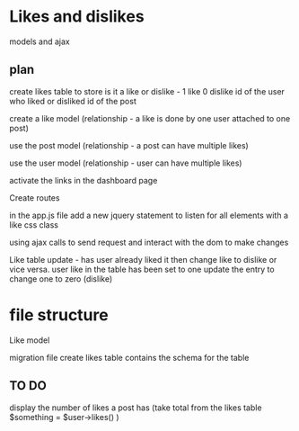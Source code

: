 Likes and dislikes
===================

models and ajax

plan
------

create likes table to store
is it a like or dislike - 1 like 0 dislike
id of the user who liked or disliked
id of the post

create a like model (relationship - a like is done by one user attached to one post)

use the post model (relationship - a post can have multiple likes)

use the user model (relationship - user can have multiple likes)



activate the links in the dashboard page 

Create routes 

in the app.js file add a new jquery statement to listen for all elements with a like css class

using ajax calls to send request and interact with the dom to make changes





Like table update - has user already liked it then change like to dislike or vice versa. user like in the table has been set to one update the entry to change one to zero (dislike)


file structure
=============

Like model

migration file create likes table contains the schema for the table

TO DO
--------

display the number of likes a post has (take total from the likes table $something = $user->likes() )
